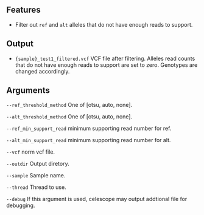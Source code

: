 ## Features
- Filter out `ref` and `alt` alleles that do not have enough reads to support.

## Output
- `{sample}_test1_filtered.vcf` VCF file after filtering. Alleles read counts that do not have enough reads to support are set to zero. 
Genotypes are changed accordingly.
## Arguments
`--ref_threshold_method` One of [otsu, auto, none].

`--alt_threshold_method` One of [otsu, auto, none].

`--ref_min_support_read` minimum supporting read number for ref.

`--alt_min_support_read` minimum supporting read number for alt.

`--vcf` norm vcf file.

`--outdir` Output diretory.

`--sample` Sample name.

`--thread` Thread to use.

`--debug` If this argument is used, celescope may output addtional file for debugging.

